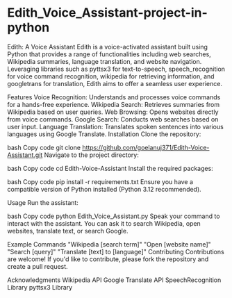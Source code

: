 # Edith_Voice_Assistant-project-in-python
Edith: A Voice Assistant
Edith is a voice-activated assistant built using Python that provides a range of functionalities including web searches, Wikipedia summaries, language translation, and website navigation. Leveraging libraries such as pyttsx3 for text-to-speech, speech_recognition for voice command recognition, wikipedia for retrieving information, and googletrans for translation, Edith aims to offer a seamless user experience.

Features
Voice Recognition: Understands and processes voice commands for a hands-free experience.
Wikipedia Search: Retrieves summaries from Wikipedia based on user queries.
Web Browsing: Opens websites directly from voice commands.
Google Search: Conducts web searches based on user input.
Language Translation: Translates spoken sentences into various languages using Google Translate.
Installation
Clone the repository:

bash
Copy code
git clone https://github.com/goelanuj371/Edith-Voice-Assistant.git
Navigate to the project directory:

bash
Copy code
cd Edith-Voice-Assistant
Install the required packages:

bash
Copy code
pip install -r requirements.txt
Ensure you have a compatible version of Python installed (Python 3.12 recommended).

Usage
Run the assistant:

bash
Copy code
python Edith_Voice_Assistant.py
Speak your command to interact with the assistant. You can ask it to search Wikipedia, open websites, translate text, or search Google.

Example Commands
"Wikipedia [search term]"
"Open [website name]"
"Search [query]"
"Translate [text] to [language]"
Contributing
Contributions are welcome! If you'd like to contribute, please fork the repository and create a pull request.


Acknowledgments
Wikipedia API
Google Translate API
SpeechRecognition Library
pyttsx3 Library
